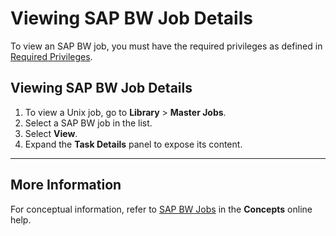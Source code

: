 # Viewing SAP BW Job Details

To view an SAP BW job, you must have the required privileges as defined in [Required Privileges](../Accessing-Master-Jobs.md#required-privileges).

## Viewing SAP BW Job Details

1. To view a Unix job, go to **Library** > **Master Jobs**.
1. Select a SAP BW job in the list.
1. Select **View**.
1. Expand the **Task Details** panel to expose its content.

---

## More Information

For conceptual information, refer to [SAP BW Jobs](../../../../../../../job-types/sap-bw.md) in
the **Concepts** online help.
